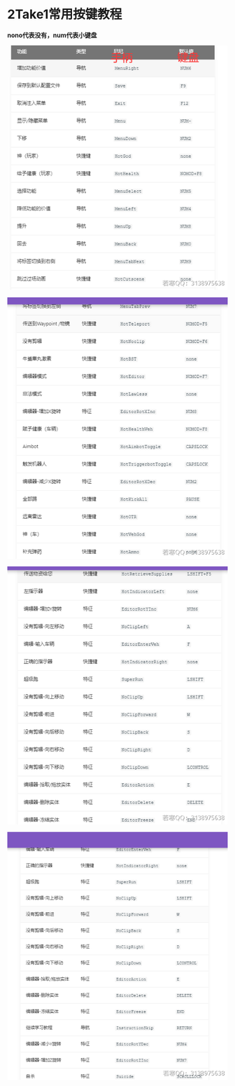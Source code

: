 # 2Take1常用按键教程

**nono代表没有，num代表小键盘**

![](<../../.gitbook/assets/image (121).png>)

![](<../../.gitbook/assets/image (233).png>)

![](<../../.gitbook/assets/image (111).png>)

![](<../../.gitbook/assets/image (152).png>)
